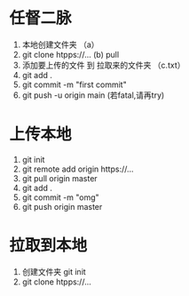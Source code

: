 # 任督二脉

1. 本地创建文件夹                                                              （a）
2. git clone htpps://...                                                       (b)  pull
3. 添加要上传的文件  到   拉取来的文件夹                                         （c.txt）
4. git add .
5. git commit -m "first commit"
6. git push -u origin main                                                      (若fatal,请再try)

# 上传本地 
1. git init 
2. git remote add origin https://...
3. git pull origin master 
4. git add . 
5. git commit -m "omg" 
6. git push origin master 

# 拉取到本地 
1. 创建文件夹 git init
2. git clone htpps://...
